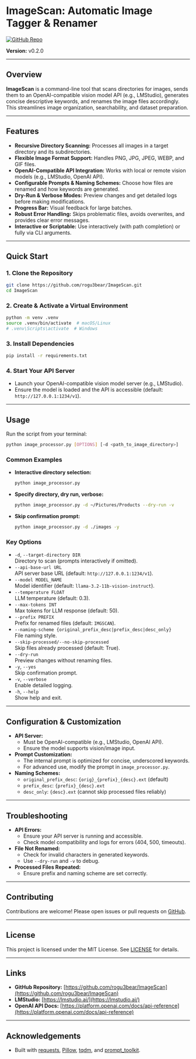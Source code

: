 # ImageScan: Automatic Image Tagger & Renamer

[![GitHub Repo](https://img.shields.io/badge/GitHub-ImageScan-blue?logo=github)](https://github.com/rogu3bear/ImageScan)

**Version:** v0.2.0

---

## Overview

**ImageScan** is a command-line tool that scans directories for images, sends them to an OpenAI-compatible vision model API (e.g., LMStudio), generates concise descriptive keywords, and renames the image files accordingly. This streamlines image organization, searchability, and dataset preparation.

---

## Features

- **Recursive Directory Scanning:** Processes all images in a target directory and its subdirectories.
- **Flexible Image Format Support:** Handles PNG, JPG, JPEG, WEBP, and GIF files.
- **OpenAI-Compatible API Integration:** Works with local or remote vision models (e.g., LMStudio, OpenAI API).
- **Configurable Prompts & Naming Schemes:** Choose how files are renamed and how keywords are generated.
- **Dry-Run & Verbose Modes:** Preview changes and get detailed logs before making modifications.
- **Progress Bar:** Visual feedback for large batches.
- **Robust Error Handling:** Skips problematic files, avoids overwrites, and provides clear error messages.
- **Interactive or Scriptable:** Use interactively (with path completion) or fully via CLI arguments.

---

## Quick Start

### 1. Clone the Repository

```bash
git clone https://github.com/rogu3bear/ImageScan.git
cd ImageScan
```

### 2. Create & Activate a Virtual Environment

```bash
python -m venv .venv
source .venv/bin/activate  # macOS/Linux
# .venv\Scripts\activate  # Windows
```

### 3. Install Dependencies

```bash
pip install -r requirements.txt
```

### 4. Start Your API Server
- Launch your OpenAI-compatible vision model server (e.g., LMStudio).
- Ensure the model is loaded and the API is accessible (default: `http://127.0.0.1:1234/v1`).

---

## Usage

Run the script from your terminal:

```bash
python image_processor.py [OPTIONS] [-d <path_to_image_directory>]
```

### Common Examples

- **Interactive directory selection:**
  ```bash
  python image_processor.py
  ```
- **Specify directory, dry run, verbose:**
  ```bash
  python image_processor.py -d ~/Pictures/Products --dry-run -v
  ```
- **Skip confirmation prompt:**
  ```bash
  python image_processor.py -d ./images -y
  ```

### Key Options

- `-d`, `--target-directory DIR`  
  Directory to scan (prompts interactively if omitted).
- `--api-base-url URL`  
  API server base URL (default: `http://127.0.0.1:1234/v1`).
- `--model MODEL_NAME`  
  Model identifier (default: `llama-3.2-11b-vision-instruct`).
- `--temperature FLOAT`  
  LLM temperature (default: 0.3).
- `--max-tokens INT`  
  Max tokens for LLM response (default: 50).
- `--prefix PREFIX`  
  Prefix for renamed files (default: `IMGSCAN`).
- `--naming-scheme {original_prefix_desc|prefix_desc|desc_only}`  
  File naming style.
- `--skip-processed/--no-skip-processed`  
  Skip files already processed (default: True).
- `--dry-run`  
  Preview changes without renaming files.
- `-y`, `--yes`  
  Skip confirmation prompt.
- `-v`, `--verbose`  
  Enable detailed logging.
- `-h`, `--help`  
  Show help and exit.

---

## Configuration & Customization

- **API Server:**
  - Must be OpenAI-compatible (e.g., LMStudio, OpenAI API).
  - Ensure the model supports vision/image input.
- **Prompt Customization:**
  - The internal prompt is optimized for concise, underscored keywords.
  - For advanced use, modify the prompt in `image_processor.py`.
- **Naming Schemes:**
  - `original_prefix_desc`: `{orig}_{prefix}_{desc}.ext` (default)
  - `prefix_desc`: `{prefix}_{desc}.ext`
  - `desc_only`: `{desc}.ext` (cannot skip processed files reliably)

---

## Troubleshooting

- **API Errors:**
  - Ensure your API server is running and accessible.
  - Check model compatibility and logs for errors (404, 500, timeouts).
- **File Not Renamed:**
  - Check for invalid characters in generated keywords.
  - Use `--dry-run` and `-v` to debug.
- **Processed Files Repeated:**
  - Ensure prefix and naming scheme are set correctly.

---

## Contributing

Contributions are welcome! Please open issues or pull requests on [GitHub](https://github.com/rogu3bear/ImageScan).

---

## License

This project is licensed under the MIT License. See [LICENSE](LICENSE) for details.

---

## Links

- **GitHub Repository:** [https://github.com/rogu3bear/ImageScan](https://github.com/rogu3bear/ImageScan)
- **LMStudio:** [https://lmstudio.ai/](https://lmstudio.ai/)
- **OpenAI API Docs:** [https://platform.openai.com/docs/api-reference](https://platform.openai.com/docs/api-reference)

---

## Acknowledgements

- Built with [requests](https://docs.python-requests.org/), [Pillow](https://python-pillow.org/), [tqdm](https://tqdm.github.io/), and [prompt_toolkit](https://python-prompt-toolkit.readthedocs.io/). 